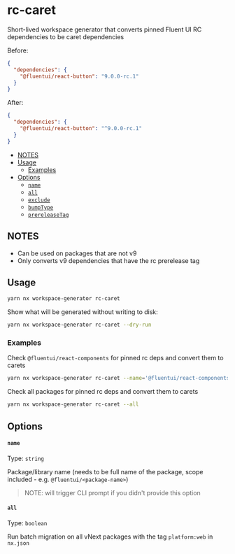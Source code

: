 # rc-caret

Short-lived workspace generator that converts pinned Fluent UI RC dependencies to be caret dependencies

Before:

```json
{
  "dependencies": {
    "@fluentui/react-button": "9.0.0-rc.1"
  }
}
```

After:

```json
{
  "dependencies": {
    "@fluentui/react-button": "^9.0.0-rc.1"
  }
}
```

<!-- toc -->

- [NOTES](#notes)
- [Usage](#usage)
  - [Examples](#examples)
- [Options](#options)
  - [`name`](#name)
  - [`all`](#all)
  - [`exclude`](#exclude)
  - [`bumpType`](#bumpType)
  - [`prereleaseTag`](#prereleaseTag)

<!-- tocstop -->

## NOTES

- Can be used on packages that are not v9
- Only converts v9 dependencies that have the rc prerelease tag

## Usage

```sh
yarn nx workspace-generator rc-caret
```

Show what will be generated without writing to disk:

```sh
yarn nx workspace-generator rc-caret --dry-run
```

### Examples

Check `@fluentui/react-components` for pinned rc deps and convert them to carets

```sh
yarn nx workspace-generator rc-caret --name='@fluentui/react-components'
```

Check all packages for pinned rc deps and convert them to carets

```sh
yarn nx workspace-generator rc-caret --all
```

## Options

#### `name`

Type: `string`

Package/library name (needs to be full name of the package, scope included - e.g. `@fluentui/<package-name>`)

> NOTE: will trigger CLI prompt if you didn't provide this option

#### `all`

Type: `boolean`

Run batch migration on all vNext packages with the tag `platform:web` in `nx.json`

